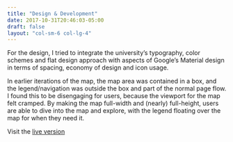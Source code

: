 ```yaml
---
title: "Design & Development"
date: 2017-10-31T20:46:03-05:00
draft: false
layout: "col-sm-6 col-lg-4"
---
```

For the design, I tried to integrate the university’s typography, color schemes and flat design approach with aspects of Google’s Material design in terms of spacing, economy of design and icon usage. 

In earlier iterations of the map, the map area was contained in a box, and the legend/navigation was outside the box and part of the normal page flow. I found this to be disengaging for users, because the viewport for the map felt cramped. By making the map full-width and (nearly) full-height, users are able to dive into the map and explore, with the legend floating over the map for when they need it.

Visit the [live version](https://dixie.edu/campus-maps)
